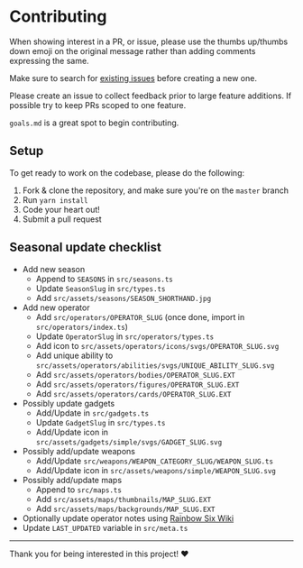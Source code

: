 # Contributing

When showing interest in a PR, or issue, please use the thumbs up/thumbs down emoji on the original message rather than adding comments expressing the same.

Make sure to search for [existing issues](../../issues?q=is%3Aissue) before creating a new one.

Please create an issue to collect feedback prior to large feature additions. If possible try to keep PRs scoped to one feature.

`goals.md` is a great spot to begin contributing.

## Setup

To get ready to work on the codebase, please do the following:

1. Fork & clone the repository, and make sure you're on the `master` branch
2. Run `yarn install`
3. Code your heart out!
4. Submit a pull request

## Seasonal update checklist

- Add new season
  - Append to `SEASONS` in `src/seasons.ts`
  - Update `SeasonSlug` in `src/types.ts`
  - Add `src/assets/seasons/SEASON_SHORTHAND.jpg`
- Add new operator
  - Add `src/operators/OPERATOR_SLUG` (once done, import in `src/operators/index.ts`)
  - Update `OperatorSlug` in `src/operators/types.ts`
  - Add icon to `src/assets/operators/icons/svgs/OPERATOR_SLUG.svg` <!-- M0 350H350V0H0ZM45 45h260v260h-260ZM73 73h204v204H73Z -->
  - Add unique ability to `src/assets/operators/abilities/svgs/UNIQUE_ABILITY_SLUG.svg` <!-- M0 0H512V512H0ZM16 496h480v-480H16Z -->
  - Add `src/assets/operators/bodies/OPERATOR_SLUG.EXT`
  - Add `src/assets/operators/figures/OPERATOR_SLUG.EXT`
  - Add `src/assets/operators/cards/OPERATOR_SLUG.EXT`
- Possibly update gadgets
  - Add/Update in `src/gadgets.ts`
  - Update `GadgetSlug` in `src/types.ts`
  - Add/Update icon in `src/assets/gadgets/simple/svgs/GADGET_SLUG.svg`
- Possibly add/update weapons
  - Add/Update `src/weapons/WEAPON_CATEGORY_SLUG/WEAPON_SLUG.ts`
  - Add/Update icon in `src/assets/weapons/simple/WEAPON_SLUG.svg`
- Possibly add/update maps
  - Append to `src/maps.ts`
  - Add `src/assets/maps/thumbnails/MAP_SLUG.EXT`
  - Add `src/assets/maps/backgrounds/MAP_SLUG.EXT`
- Optionally update operator notes using [Rainbow Six Wiki](https://rainbowsix.fandom.com/wiki/Special:RecentChanges?hidebots=1&hidelog=1&limit=3000&days=90&enhanced=1&hidecategorization=1&urlversion=2) <!-- Last updated: 2024-01-24 UTC -->
- Update `LAST_UPDATED` variable in `src/meta.ts`

---

Thank you for being interested in this project! ❤️
